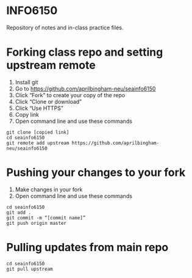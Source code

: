 # INFO6150

Repository of notes and in-class practice files.

# Forking class repo and setting upstream remote
1. Install git
2. Go to https://github.com/aprilbingham-neu/seainfo6150
3. Click “Fork” to create your copy of the repo
4. Click “Clone or download”
5. Click “Use HTTPS”
6. Copy link
7. Open command line and use these commands
```
git clone [copied link]
cd seainfo6150
git remote add upstream https://github.com/aprilbingham-neu/seainfo6150
```

# Pushing your changes to your fork
1. Make changes in your fork
2. Open command line and use these commands
```
cd seainfo6150
git add .
git commit -m “[commit name]”
git push origin master
```

# Pulling updates from main repo
```
cd seainfo6150
git pull upstream
```
